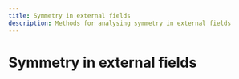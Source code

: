 ```yaml
---
title: Symmetry in external fields
description: Methods for analysing symmetry in external fields
---
```


# Symmetry in external fields
